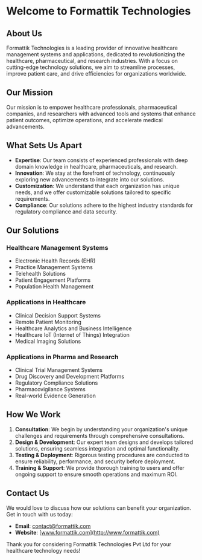 # Welcome to Formattik Technologies

## About Us

Formattik Technologies is a leading provider of innovative healthcare management systems and applications, dedicated to revolutionizing the healthcare, pharmaceutical, and research industries. With a focus on cutting-edge technology solutions, we aim to streamline processes, improve patient care, and drive efficiencies for organizations worldwide.

## Our Mission

Our mission is to empower healthcare professionals, pharmaceutical companies, and researchers with advanced tools and systems that enhance patient outcomes, optimize operations, and accelerate medical advancements.

## What Sets Us Apart

- **Expertise**: Our team consists of experienced professionals with deep domain knowledge in healthcare, pharmaceuticals, and research.
- **Innovation**: We stay at the forefront of technology, continuously exploring new advancements to integrate into our solutions.
- **Customization**: We understand that each organization has unique needs, and we offer customizable solutions tailored to specific requirements.
- **Compliance**: Our solutions adhere to the highest industry standards for regulatory compliance and data security.

## Our Solutions

### Healthcare Management Systems

- Electronic Health Records (EHR)
- Practice Management Systems
- Telehealth Solutions
- Patient Engagement Platforms
- Population Health Management

### Applications in Healthcare

- Clinical Decision Support Systems
- Remote Patient Monitoring
- Healthcare Analytics and Business Intelligence
- Healthcare IoT (Internet of Things) Integration
- Medical Imaging Solutions

### Applications in Pharma and Research

- Clinical Trial Management Systems
- Drug Discovery and Development Platforms
- Regulatory Compliance Solutions
- Pharmacovigilance Systems
- Real-world Evidence Generation

## How We Work

1. **Consultation**: We begin by understanding your organization's unique challenges and requirements through comprehensive consultations.
2. **Design & Development**: Our expert team designs and develops tailored solutions, ensuring seamless integration and optimal functionality.
3. **Testing & Deployment**: Rigorous testing procedures are conducted to ensure reliability, performance, and security before deployment.
4. **Training & Support**: We provide thorough training to users and offer ongoing support to ensure smooth operations and maximum ROI.

## Contact Us

We would love to discuss how our solutions can benefit your organization. Get in touch with us today:

- **Email**: [contact@formattik.com](mailto:contact@formattik.com)
- **Website**: [www.formattik.com](http://www.formattik.com)

Thank you for considering Formattik Technologies Pvt Ltd for your healthcare technology needs!
